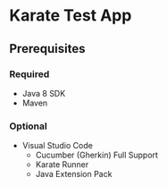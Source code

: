 # Karate Test App
## Prerequisites
### Required
* Java 8 SDK
* Maven

### Optional
* Visual Studio Code
    * Cucumber (Gherkin) Full Support
    * Karate Runner
    * Java Extension Pack